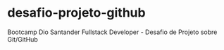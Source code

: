 # desafio-projeto-github
 Bootcamp Dio Santander Fullstack Developer - Desafio de Projeto sobre Git/GitHub
